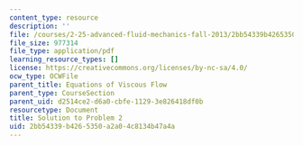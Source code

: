 ```yaml
---
content_type: resource
description: ''
file: /courses/2-25-advanced-fluid-mechanics-fall-2013/2bb54339b4265350a2a04c8134b47a4a_MIT2_25F13_Fin_2004_Q2Sol.pdf
file_size: 977314
file_type: application/pdf
learning_resource_types: []
license: https://creativecommons.org/licenses/by-nc-sa/4.0/
ocw_type: OCWFile
parent_title: Equations of Viscous Flow
parent_type: CourseSection
parent_uid: d2514ce2-d6a0-cbfe-1129-3e826418df0b
resourcetype: Document
title: Solution to Problem 2
uid: 2bb54339-b426-5350-a2a0-4c8134b47a4a
---
```

